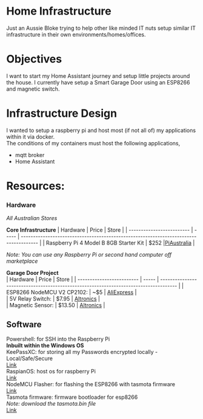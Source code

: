 # Home Infrastructure
Just an Aussie Bloke trying to help other like minded IT nuts setup similar IT infrastructure in their own environments/homes/offices.

# Objectives
I want to start my Home Assistant journey and setup little projects around the house.
I currently have setup a Smart Garage Door using an ESP8266 and magnetic switch.

# Infrastructure Design
I wanted to setup a raspberry pi and host most (if not all of) my applications within it via docker.  
The conditions of my containers must host the following applications,  
- mqtt broker
- Home Assistant

# Resources:  
### Hardware  
_All Australian Stores_  

**Core Infrastructure**
| Hardware                  | Price | Store                                                                                 |
| ------------------------- | ----- | ------------------------------------------------------------------------------------- |
| Raspberry Pi 4 Model B 8GB Starter Kit | $252 |[PiAustralia](https://raspberry.piaustralia.com.au/products/raspberry-pi-starter-kit) |  

_Note: You can use any Raspberry Pi or second hand computer off marketplace_

**Garage Door Project**  
| Hardware                  | Price | Store                                                                                 |
| ------------------------- | ----- | ------------------------------------------------------------------------------------- |
| ESP8266 NodeMCU V2 CP2102: | ~$5 | [AliExpress](https://www.aliexpress.com/item/1005001636634198.html?spm=a2g0o.order_list.0.0.6d9818022rGaHn) |  
| 5V Relay Switch: | $7.95 | [Altronics](https://www.altronics.com.au/p/z6422-5v-2-channel-relay-control-module/) |  
| Magnetic Sensor: | $13.50 | [Altronics](https://www.altronics.com.au/p/s5153-spdt-surface-mount-security-magnetic-reed-switch/) |  

## Software  
Powershell: for SSH into the Raspberry Pi  
**Inbuilt within the Windows OS**  
KeePassXC: for storing all my Passwords encrypted locally - Local/Safe/Secure  
[Link](https://keepassxc.org/download/#windows)  
RaspianOS: host os for raspberry Pi  
[Link](https://downloads.raspberrypi.org/imager/imager_latest.exe)  
NodeMCU Flasher: for flashing the ESP8266 with tasmota firmware  
[Link](https://github.com/marcelstoer/nodemcu-pyflasher/releases/tag/v5.0.0)  
Tasmota firmware: firmware bootloader for esp8266  
*Note: download the tasmota.bin file*  
[Link](https://ota.tasmota.com/tasmota/release/)  
